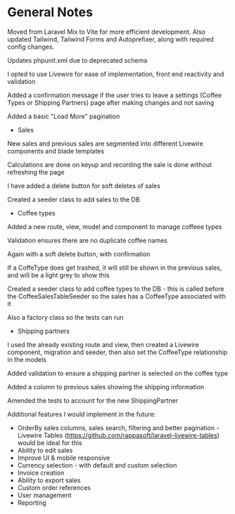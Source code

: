 # General Notes

Moved from Laravel Mix to Vite for more efficient development. Also updated Tailwind, Tailwind Forms and Autoprefixer, along with required config changes.

Updates phpunit.xml due to deprecated schema

I opted to use Livewire for ease of implementation, front end reactivity and validation

Added a confirmation message if the user tries to leave a settings (Coffee Types or Shipping Partners) page after making changes and not saving

Added a basic "Load More" pagination

- Sales

New sales and previous sales are segmented into different Livewire components and blade templates

Calculations are done on keyup and recording the sale is done without refreshing the page

I have added a delete button for soft deletes of sales

Created a seeder class to add sales to the DB


- Coffee types

Added a new route, view, model and component to manage coffeee types

Validation ensures there are no duplicate coffee names

Again with a soft delete button, with confirmation

If a CoffeType does get trashed, it will still be shown in the previous sales, and will be a light grey to show this

Created a seeder class to add coffee types to the DB - this is called before the CoffeeSalesTableSeeder so the sales has a CoffeeType associated with it

Also a factory class so the tests can run


- Shipping partners

I used the already existing route and view, then created a Livewire component, migration and seeder, then also set the CoffeeType relationship in the models

Added validation to ensure a shipping partner is selected on the coffee type

Added a column to previous sales showing the shipping information

Amended the tests to account for the new ShippingPartner


Additional features I would implement in the future:

- OrderBy sales columns, sales search, filtering and better pagination - Livewire Tables (https://github.com/rappasoft/laravel-livewire-tables) would be ideal for this
- Ability to edit sales
- Improve UI & mobile responsive
- Currency selection - with default and custom selection
- Invoice creation
- Ability to export sales
- Custom order references
- User management
- Reporting